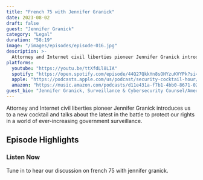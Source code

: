 ```yaml
---
title: "French 75 with Jennifer Granick"
date: 2023-08-02
draft: false
guest: "Jennifer Granick"
category: "Legal"
duration: "58:19"
image: "/images/episodes/episode-016.jpg"
description: >-
  Attorney and Internet civil liberties pioneer Jennifer Granick introduces us to a new cocktail and talks about the latest in the battle to protect our rights in a world of ever-increasing government surveillance.
platforms:
  youtube: "https://youtu.be/ttXfdLl8LIA"
  spotify: "https://open.spotify.com/episode/44Q27QkkYn8sOHYzuKVYPk?si=47a5a1acfbc64fd3"
  apple: "https://podcasts.apple.com/us/podcast/security-cocktail-hour/id1679376200?i=1000623177042"
  amazon: "https://music.amazon.com/podcasts/d11e431a-f7b1-4bb0-8671-024afce9ade6/security-cocktail-hour"
guest_bio: "Jennifer Granick, Surveillance & Cybersecurity Counsel/American Civil Liberties Union"
---
```


Attorney and Internet civil liberties pioneer Jennifer Granick introduces us to a new cocktail and talks about the latest in the battle to protect our rights in a world of ever-increasing government surveillance.

## Episode Highlights

### Listen Now

Tune in to hear our discussion on french 75 with jennifer granick.